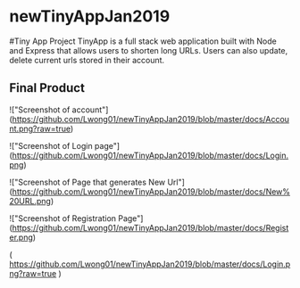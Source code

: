 # newTinyAppJan2019

#Tiny App Project
TinyApp is a full stack web application built with Node and Express that allows users to shorten long URLs. Users can also update, delete current urls stored in their account. 

## Final Product

!["Screenshot of account"] (https://github.com/Lwong01/newTinyAppJan2019/blob/master/docs/Account.png?raw=true)

!["Screenshot of Login page"] (https://github.com/Lwong01/newTinyAppJan2019/blob/master/docs/Login.png)

!["Screenshot of Page that generates New Url"] (https://github.com/Lwong01/newTinyAppJan2019/blob/master/docs/New%20URL.png)

!["Screenshot of Registration Page"] (https://github.com/Lwong01/newTinyAppJan2019/blob/master/docs/Register.png)

( https://github.com/Lwong01/newTinyAppJan2019/blob/master/docs/Login.png?raw=true )
